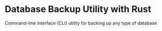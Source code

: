# Database Backup Utility with Rust
 Command-line interface (CLI) utility for backing up any type of database
